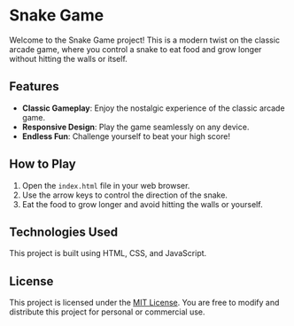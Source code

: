 # Snake Game

Welcome to the Snake Game project! This is a modern twist on the classic arcade game, where you control a snake to eat food and grow longer without hitting the walls or itself.

## Features

- **Classic Gameplay**: Enjoy the nostalgic experience of the classic arcade game.
- **Responsive Design**: Play the game seamlessly on any device.
- **Endless Fun**: Challenge yourself to beat your high score!

## How to Play

1. Open the `index.html` file in your web browser.
2. Use the arrow keys to control the direction of the snake.
3. Eat the food to grow longer and avoid hitting the walls or yourself.

## Technologies Used

This project is built using HTML, CSS, and JavaScript.

## License

This project is licensed under the [MIT License](insert-license-url). You are free to modify and distribute this project for personal or commercial use.
